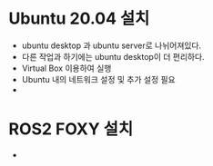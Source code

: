 # Ubuntu 20.04 설치
- ubuntu desktop 과 ubuntu server로 나뉘어져있다.
- 다른 작업과 하기에는 ubuntu desktop이 더 편리하다.
- Virtual Box 이용하여 실행
- Ubuntu 내의 네트워크 설정 및 추가 설정 필요 
- 

# ROS2 FOXY 설치 
- 
